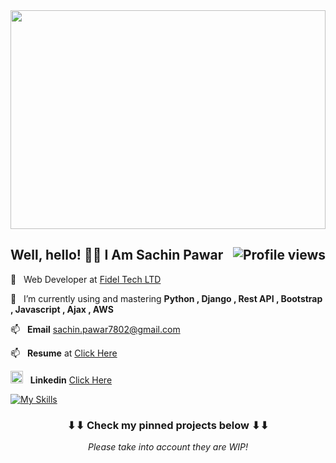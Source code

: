 <!--
**dmoyadev/dmoyadev** is a ✨ _special_ ✨ repository because its `README.md` (this file) appears on your GitHub profile
-->

<img src="https://assets.hongkiat.com/uploads/programming-jokes/joke--comic_sleep-pos.jpg" width="100%" height="350px">

<h2>
    Well, hello! 👋🏻 I Am Sachin Pawar <img align="right" src="https://gpvc.arturio.dev/dmoyadev" alt="Profile views">
</h2>

💼&nbsp;&nbsp;&nbsp;Web Developer at <a href="https://www.fideltech.com">Fidel Tech LTD</a>&nbsp;

🌱&nbsp;&nbsp;&nbsp;I’m currently using and mastering **Python , Django , Rest API , Bootstrap , Javascript , Ajax , AWS**

📫&nbsp;&nbsp;&nbsp;<b>Email</b> sachin.pawar7802@gmail.com

📫&nbsp;&nbsp;&nbsp;<b>Resume</b>  at <a href="">Click Here </a>

<img src="https://as2.ftcdn.net/v2/jpg/03/96/56/19/1000_F_396561934_t1OwjMZHrVY211bHA5uUEAix0F1SyLci.jpg" height="20px" width="20px" > &nbsp;&nbsp;<b>Linkedin</b> <a href="https://www.linkedin.com/in/sachin-pawar-python-django/"> Click Here </a>



[![My Skills](https://skillicons.dev/icons?i=python,django,aws,javascript,bootstrap,jquery,git,linux,mysql,postgres,react,arduino,firebase,gitlab,sqlite,vscode,linkedin)](https://skillicons.dev)

<h3 align="center">
    ⬇⬇ Check my pinned projects below ⬇⬇
</h3>
<p align="center">
    <i>Please take into account they are WIP!<i>
</p>
